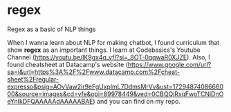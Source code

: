 # regex
Regex as a basic of NLP things

When I wanna learn about NLP for making chatbot, I found curriculum that show **regex** as an important things. I learn at Codebasics's Youtube Channel (https://youtu.be/lK9gx4q_vfI?si=_8OT-0qqwaR0XJZE). Also, I found cheatsheet at Datacamp's website (https://www.google.com/url?sa=i&url=https%3A%2F%2Fwww.datacamp.com%2Fcheat-sheet%2Fregular-expresso&psig=AOvVaw2ir9eFgUxplmL7DdmsMrVv&ust=1729487408666000&source=images&cd=vfe&opi=89978449&ved=0CBQQjRxqFwoTCNiDnOeYnIkDFQAAAAAdAAAAABAE) and you can find on my repo.
